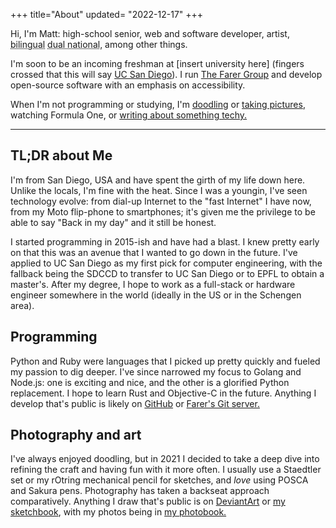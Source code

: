 +++
title="About"
updated= "2022-12-17"
+++

<!-- Don't have a picture.. yet. <img src="/profile_wide.jpg" alt="Photo of Matt Ronchetto" loading="lazy" />-->

Hi, I'm Matt: high-school senior, web and software developer, artist, <abbr title="English and French">bilingual</abbr> <abbr title="French-American">dual national</abbr>, among other things.

I'm soon to be an incoming freshman at \[insert university here\] (fingers crossed that this will say [UC San Diego](https://ucsd.edu)). I run [The Farer Group](https://farer.group) and develop open-source software with an emphasis on accessibility.

When I'm not programming or studying, I'm [doodling](/sketchbook/) or [taking pictures](/photobook/), watching Formula One, or [writing about something techy.](/blog/)

---

## TL;DR about Me
I'm from San Diego, USA and have spent the girth of my life down here. Unlike the locals, I'm fine with the heat. Since I was a youngin, I've seen technology evolve: from dial-up Internet to the "fast Internet" I have now, from my Moto flip-phone to smartphones; it's given me the privilege to be able to say "Back in my day" and it still be honest.

I started programming in 2015-ish and have had a blast. I knew pretty early on that this was an avenue that I wanted to go down in the future. I've applied to UC San Diego as my first pick for computer engineering, with the fallback being the SDCCD to transfer to UC San Diego or to EPFL to obtain a master's. After my degree, I hope to work as a full-stack or hardware engineer somewhere in the world (ideally in the US or in the Schengen area).

## Programming
Python and Ruby were languages that I picked up pretty quickly and fueled my passion to dig deeper. I've since narrowed my focus to Golang and Node.js: one is exciting and nice, and the other is a glorified Python replacement. I hope to learn Rust and Objective-C in the future. Anything I develop that's public is likely on [GitHub](https://github.com/doamatto) or [Farer's Git server.](https://git.farer.group)

## Photography and art
I've always enjoyed doodling, but in 2021 I decided to take a deep dive into refining the craft and having fun with it more often. I usually use a Staedtler set or my rOtring mechanical pencil for sketches, and *love* using POSCA and Sakura pens. Photography has taken a backseat approach comparatively. Anything I draw that's public is on [DeviantArt](https://www.deviantart.com/doa-matt-o) or [my sketchbook](/sketchbook/), with my photos being in [my photobook.](/photobook/)

